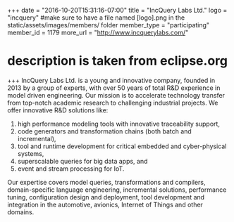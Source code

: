+++
date = "2016-10-20T15:31:16-07:00"
title = "IncQuery Labs Ltd."
logo = "incquery" #make sure to have a file named [logo].png in the static/assets/images/members/ folder
member_type = "participating"
member_id = 1179
more_url = "http://www.incquerylabs.com/"
# description is taken from eclipse.org
+++
IncQuery Labs Ltd. is a young and innovative company, founded in 2013 by a group of experts, with over 50 years of total R&D experience in model driven engineering. Our mission is to accelerate technology transfer from top-notch academic research to challenging industrial projects. We offer innovative R&D solutions like:

1. high performance modeling tools with innovative traceability support, 
2. code generators and transformation chains (both batch and incremental), 
3. tool and runtime development for critical embedded and cyber-physical systems, 
4. superscalable queries for big data apps, and 
5. event and stream processing for IoT. 

Our expertise covers model queries, transformations and compilers, domain-specific language engineering, incremental solutions, performance tuning, configuration design and deployment, tool development and integration in the automotive, avionics, Internet of Things and other domains.
